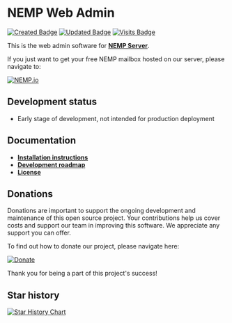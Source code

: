 # NEMP Web Admin

[![Created Badge](https://badges.pufler.dev/created/libersoft-org/nemp-admin-web)](https://badges.pufler.dev) [![Updated Badge](https://badges.pufler.dev/updated/libersoft-org/nemp-admin-web)](https://badges.pufler.dev) [![Visits Badge](https://badges.pufler.dev/visits/libersoft-org/nemp-admin-web)](https://badges.pufler.dev)

This is the web admin software for [**NEMP Server**](https://github.com/libersoft-org/nemp-server/).

If you just want to get your free NEMP mailbox hosted on our server, please navigate to:

[![NEMP.io](https://raw.githubusercontent.com/libersoft-org/nemp-documentation/main/logo.png)](https://nemp.io)

## Development status

- Early stage of development, not intended for production deployment

## Documentation

- [**Installation instructions**](./INSTALL.md)
- [**Development roadmap**](./ROADMAP.md)
- [**License**](./LICENSE)

## Donations

Donations are important to support the ongoing development and maintenance of this open source project. Your contributions help us cover costs and support our team in improving this software. We appreciate any support you can offer.

To find out how to donate our project, please navigate here:

[![Donate](https://raw.githubusercontent.com/libersoft-org/nemp-documentation/main/donate.png)](https://libersoft.org/donations)

Thank you for being a part of this project's success!

## Star history

[![Star History Chart](https://api.star-history.com/svg?repos=libersoft-org/nemp-admin-web&type=Date)](https://star-history.com/#libersoft-org/nemp-admin-web&Date)
